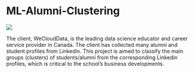 # ML-Alumni-Clustering
<img src="https://img.evbuc.com/https%3A%2F%2Fcdn.evbuc.com%2Fimages%2F24945955%2F175508455052%2F2%2Foriginal.jpg?w=200&auto=format%2Ccompress&q=75&sharp=10&s=a4894a26eb70fdd64e08589de6b38c1f">

The client, WeCloudData, is the leading data science educator and career service provider in Canada. The client has collected many alumni and student profiles from Linkedin. This project is aimed to classify the main groups (clusters) of students/alumni from the corresponding Linkedin profiles, which is critical to the school’s business developments. 
